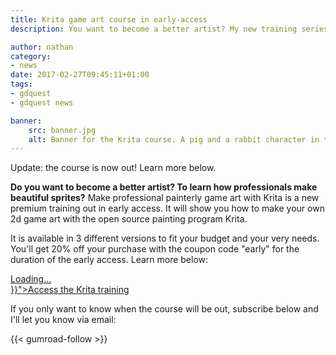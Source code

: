 ```yaml
---
title: Krita game art course in early-access
description: You want to become a better artist? My new training series, out in early access, will show you how professionals make beautiful 2d game sprites, using Krita, the open source painting program.

author: nathan
category:
- news
date: 2017-02-27T09:45:11+01:00
tags:
- gdquest
- gdquest news

banner:
    src: banner.jpg
    alt: Banner for the Krita course. A pig and a rabbit character in the forest.
---
```


Update: the course is now out! Learn more below.

**Do you want to become a better artist? To learn how professionals make beautiful sprites?** Make professional painterly game art with Krita is a new premium training out in early access. It will show you how to make your own 2d game art with the open source painting program Krita. 

It is available in 3 different versions to fit your budget and your very needs. You'll get 20% off your purchase with the coupon code "early" for the duration of the early access. Learn more below:


<script src="https://gumroad.com/js/gumroad-embed.js"></script>
<div class="gumroad-product-embed" data-gumroad-product-id="krita-game-art-tutorial-1" data-outbound-embed="true"><a href="https://gumroad.com/l/krita-game-art-tutorial-1">Loading...</a></div>
<noscript>
<a href="{{< ref "product\krita\painterly-game-art.md" >}}">Access the Krita training</a>
</noscript>

If you only want to know when the course will be out, subscribe below and I'll let you know via email:

{{< gumroad-follow >}}